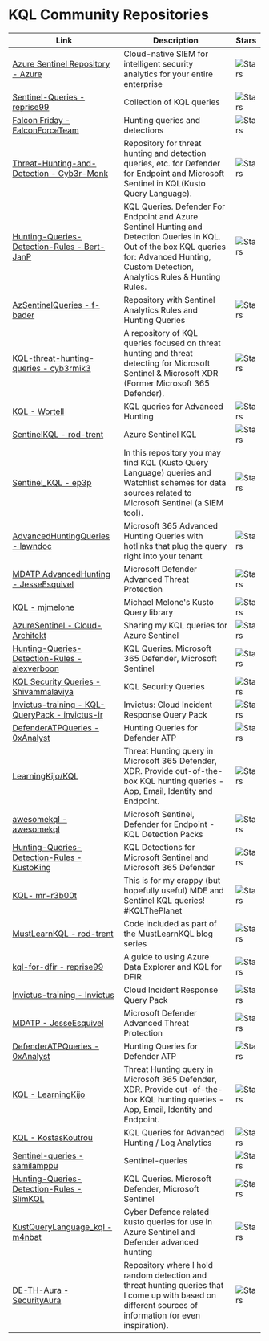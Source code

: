 # KQL Community Repositories
| Link | Description | Stars |
| ------ | ----------- | ----- |
| [Azure Sentinel Repository - Azure](https://github.com/Azure/Azure-Sentinel) | Cloud-native SIEM for intelligent security analytics for your entire enterprise |![Stars](https://img.shields.io/github/stars/Azure/Azure-Sentinel?style=flat-square&labelColor=343b41) | 
| [Sentinel-Queries - reprise99](https://github.com/reprise99/Sentinel-Queries)    |  Collection of KQL queries | ![Stars](https://img.shields.io/github/stars/reprise99/Sentinel-Queries?style=flat-square&labelColor=343b41) | 
| [Falcon Friday - FalconForceTeam](https://github.com/FalconForceTeam/FalconFriday) | Hunting queries and detections | ![Stars](https://img.shields.io/github/stars/FalconForceTeam/FalconFriday?style=flat-square&labelColor=343b41) |
| [Threat-Hunting-and-Detection - Cyb3r-Monk](https://github.com/Cyb3r-Monk/Threat-Hunting-and-Detection) | Repository for threat hunting and detection queries, etc. for Defender for Endpoint and Microsoft Sentinel in KQL(Kusto Query Language). | ![Stars](https://img.shields.io/github/stars/Cyb3r-Monk/Threat-Hunting-and-Detection?style=flat-square&labelColor=343b41) |
| [Hunting-Queries-Detection-Rules - Bert-JanP](https://github.com/Bert-JanP/Hunting-Queries-Detection-Rules) | KQL Queries. Defender For Endpoint and Azure Sentinel Hunting and Detection Queries in KQL. Out of the box KQL queries for: Advanced Hunting, Custom Detection, Analytics Rules & Hunting Rules. | ![Stars](https://img.shields.io/github/stars/Bert-JanP/Hunting-Queries-Detection-Rules?style=flat-square&labelColor=343b41) |
| [AzSentinelQueries - f-bader](https://github.com/f-bader/AzSentinelQueries) | Repository with Sentinel Analytics Rules and Hunting Queries  | ![Stars](https://img.shields.io/github/stars/f-bader/AzSentinelQueries?style=flat-square&labelColor=343b41) |
| [KQL-threat-hunting-queries - cyb3rmik3](https://github.com/cyb3rmik3/KQL-threat-hunting-queries) | A repository of KQL queries focused on threat hunting and threat detecting for Microsoft Sentinel & Microsoft XDR (Former Microsoft 365 Defender).  | ![Stars](https://img.shields.io/github/stars/cyb3rmik3/KQL-threat-hunting-queries?style=flat-square&labelColor=343b41) |
| [KQL - Wortell](https://github.com/wortell/KQL) |  KQL queries for Advanced Hunting  | ![Stars](https://img.shields.io/github/stars/wortell/KQL?style=flat-square&labelColor=343b41) |
| [SentinelKQL - rod-trent](https://github.com/rod-trent/SentinelKQL) |  Azure Sentinel KQL  | ![Stars](https://img.shields.io/github/stars/rod-trent/SentinelKQL?style=flat-square&labelColor=343b41) |
| [Sentinel_KQL - ep3p](https://github.com/ep3p/Sentinel_KQL) | In this repository you may find KQL (Kusto Query Language) queries and Watchlist schemes for data sources related to Microsoft Sentinel (a SIEM tool). | ![Stars](https://img.shields.io/github/stars/ep3p/Sentinel_KQL?style=flat-square&labelColor=343b41) |
| [AdvancedHuntingQueries - lawndoc](https://github.com/lawndoc/AdvancedHuntingQueries) | Microsoft 365 Advanced Hunting Queries with hotlinks that plug the query right into your tenant  | ![Stars](https://img.shields.io/github/stars/lawndoc/AdvancedHuntingQueries?style=flat-square&labelColor=343b41) |
| [MDATP AdvancedHunting - JesseEsquivel](https://github.com/JesseEsquivel/MDATP/tree/master/AdvancedHunting) | Microsoft Defender Advanced Threat Protection  | ![Stars](https://img.shields.io/github/stars/JesseEsquivel/MDATP?style=flat-square&labelColor=343b41) |
| [KQL - mjmelone](https://github.com/mjmelone/KQL/tree/master) |  Michael Melone's Kusto Query library  | ![Stars](https://img.shields.io/github/stars/mjmelone/KQL?style=flat-square&labelColor=343b41) |
| [AzureSentinel - Cloud-Architekt](https://github.com/Cloud-Architekt/AzureSentinel) | Sharing my KQL queries for Azure Sentinel | ![Stars](https://img.shields.io/github/stars/Cloud-Architekt/AzureSentinel?style=flat-square&labelColor=343b41) |
| [Hunting-Queries-Detection-Rules - alexverboon](https://github.com/alexverboon/Hunting-Queries-Detection-Rules) | KQL Queries. Microsoft 365 Defender, Microsoft Sentinel | ![Stars](https://img.shields.io/github/stars/alexverboon/Hunting-Queries-Detection-Rules?style=flat-square&labelColor=343b41) |
| [KQL Security Queries - Shivammalaviya](https://gist.github.com/Shivammalaviya) | KQL Security Queries | ![Stars](https://img.shields.io/badge/Gist-No%20Stars-lightgrey?style=flat-square&labelColor=343b41) |
| [Invictus-training - KQL-QueryPack - invictus-ir](https://github.com/invictus-ir/Invictus-training/tree/main/KQL-QueryPack) | Invictus: Cloud Incident Response Query Pack | ![Stars](https://img.shields.io/github/stars/invictus-ir/Invictus-training?style=flat-square&labelColor=343b41) |
| [DefenderATPQueries - 0xAnalyst](https://github.com/0xAnalyst/DefenderATPQueries) | Hunting Queries for Defender ATP | ![Stars](https://img.shields.io/github/stars/0xAnalyst/DefenderATPQueries?style=flat-square&labelColor=343b41) |
| [LearningKijo/KQL](https://github.com/LearningKijo/KQL) | Threat Hunting query in Microsoft 365 Defender, XDR. Provide out-of-the-box KQL hunting queries - App, Email, Identity and Endpoint. | ![Stars](https://img.shields.io/github/stars/LearningKijo/KQL?style=flat-square&labelColor=343b41) |
| [ awesomekql  - awesomekql ](https://github.com/cylaris/awesomekql) | Microsoft Sentinel, Defender for Endpoint - KQL Detection Packs | ![Stars](https://img.shields.io/github/stars/cylaris/awesomekql?style=flat-square&labelColor=343b41) |
| [Hunting-Queries-Detection-Rules - KustoKing](https://github.com/KustoKing/Hunting-Queries-Detection-Rules) | KQL Detections for Microsoft Sentinel and Microsoft 365 Defender | ![Stars](https://img.shields.io/github/stars/KustoKing/Hunting-Queries-Detection-Rules?style=flat-square&labelColor=343b41)
| [KQL- mr-r3b00t](https://github.com/mr-r3b00t/KQL) | This is for my crappy (but hopefully useful) MDE and Sentinel KQL queries! #KQLThePlanet  | ![Stars](https://img.shields.io/github/stars/mr-r3b00t/KQL?style=flat-square&labelColor=343b41)
| [MustLearnKQL - rod-trent](https://github.com/rod-trent/MustLearnKQL) | Code included as part of the MustLearnKQL blog series | ![Stars](https://img.shields.io/github/stars/rod-trent/MustLearnKQL?style=flat-square&labelColor=343b41) |
| [kql-for-dfir - reprise99](https://github.com/reprise99/kql-for-dfir) | A guide to using Azure Data Explorer and KQL for DFIR | ![Stars](https://img.shields.io/github/stars/reprise99/kql-for-dfir?style=flat-square&labelColor=343b41) |
| [Invictus-training - Invictus](https://github.com/invictus-ir/Invictus-training/tree/main/KQL-QueryPack) | Cloud Incident Response Query Pack | ![Stars](https://img.shields.io/github/stars/invictus-ir/Invictus-training?style=flat-square&labelColor=343b41) |
| [MDATP - JesseEsquivel](https://github.com/JesseEsquivel/MDATP/tree/master/AdvancedHunting) | Microsoft Defender Advanced Threat Protection | ![Stars](https://img.shields.io/github/stars/JesseEsquivel/MDATP?style=flat-square&labelColor=343b41) |
| [DefenderATPQueries - 0xAnalyst](https://github.com/0xAnalyst/DefenderATPQueries) | Hunting Queries for Defender ATP | ![Stars](https://img.shields.io/github/stars/0xAnalyst/DefenderATPQueries?style=flat-square&labelColor=343b41) |
| [KQL - LearningKijo](https://github.com/LearningKijo/KQL) | Threat Hunting query in Microsoft 365 Defender, XDR. Provide out-of-the-box KQL hunting queries - App, Email, Identity and Endpoint. | ![Stars](https://img.shields.io/github/stars/LearningKijo/KQL?style=flat-square&labelColor=343b41) |
| [KQL - KostasKoutrou](https://github.com/KostasKoutrou/KQL/tree/main) | KQL Queries for Advanced Hunting / Log Analytics | ![Stars](https://img.shields.io/github/stars/KostasKoutrou/KQL?style=flat-square&labelColor=343b41) |
| [Sentinel-queries - samilamppu](https://github.com/samilamppu/Sentinel-queries) | Sentinel-queries | ![Stars](https://img.shields.io/github/stars/samilamppu/Sentinel-queries?style=flat-square&labelColor=343b41) |
| [Hunting-Queries-Detection-Rules - SlimKQL](https://github.com/SlimKQL/Hunting-Queries-Detection-Rules) | KQL Queries. Microsoft Defender, Microsoft Sentinel | ![Stars](https://img.shields.io/github/stars/SlimKQL/Hunting-Queries-Detection-Rules?style=flat-square&labelColor=343b41) |
| [KustQueryLanguage_kql - m4nbat](https://github.com/m4nbat/KustQueryLanguage_kql) | Cyber Defence related kusto queries for use in Azure Sentinel and Defender advanced hunting | ![Stars](https://img.shields.io/github/stars/m4nbat/KustQueryLanguage_kql?style=flat-square&labelColor=343b41) |
| [DE-TH-Aura - SecurityAura](https://github.com/SecurityAura/DE-TH-Aura/tree/main) | Repository where I hold random detection and threat hunting queries that I come up with based on different sources of information (or even inspiration). | ![Stars](https://img.shields.io/github/stars/SecurityAura/DE-TH-Aura?style=flat-square&labelColor=343b41) |
